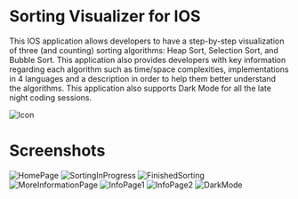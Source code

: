 # Sorting Visualizer for IOS
This IOS application allows developers to have a step-by-step visualization of three (and counting) sorting algorithms: Heap Sort, Selection Sort, and Bubble Sort. 
This application also provides developers with key information regarding each algorithm such as time/space complexities, implementations in 4 languages and a description in order to help them better understand the algorithms.
This application also supports Dark Mode for all the late night coding sessions. 


![Icon](Screenshots/Icon.png)
 
# Screenshots
![HomePage](Screenshots/VisualizerHome.PNG)
![SortingInProgress](Screenshots/SortingInProgress.PNG)
![FinishedSorting](Screenshots/FinishedSorting.PNG)
![MoreInformationPage](Screenshots/MoreInformation.PNG)
![InfoPage1](Screenshots/HeapSortInfo1.PNG)
![InfoPage2](Screenshots/HeapSortInfo2.PNG)
![DarkMode](Screenshots/DarkMode.PNG)
